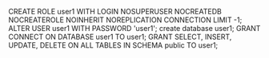 CREATE ROLE user1 WITH LOGIN NOSUPERUSER NOCREATEDB NOCREATEROLE NOINHERIT NOREPLICATION CONNECTION LIMIT -1; 
ALTER USER user1 WITH PASSWORD 'user1';
create database user1;
GRANT CONNECT ON DATABASE user1 TO user1;
GRANT SELECT, INSERT, UPDATE, DELETE ON ALL TABLES IN SCHEMA public TO user1;
